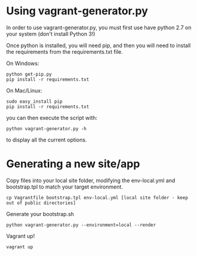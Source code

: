 # Using vagrant-generator.py

In order to use vagrant-generator.py, you must first use have python 2.7 on your system (don't install Python 3!)

Once python is installed, you will need pip, and then you will need to install the requirements from the requirements.txt file.

On Windows:

```
python get-pip.py
pip install -r requirements.txt
```

On Mac/Linux:

```
sudo easy_install pip
pip install -r requirements.txt
```

you can then execute the script with:

```
python vagrant-generator.py -h
```

to display all the current options.

# Generating a new site/app

Copy files into your local site folder, modifying the env-local.yml and bootstrap.tpl to match your target environment.

```
cp Vagrantfile bootstrap.tpl env-local.yml [local site folder - keep out of public directories]
```

Generate your bootstrap.sh

```
python vagrant-generator.py --environment=local --render
```
Vagrant up!

```
vagrant up
```
